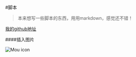 #脚本
>本来想写一些脚本的东西，用用markdown，感觉还不错！

[我的github地址](https://github.com/WXLwkl)

####插入图片

![Mou icon](http://mouapp.com/Mou_128.png)
